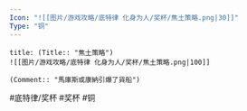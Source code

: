 ```yaml
---
Icon: "![[图片/游戏攻略/底特律 化身为人/奖杯/焦土策略.png|30]]"
Type: "铜"
---
```

```ad-common-bronze-trophy
title: (Title:: "焦土策略")
![[图片/游戏攻略/底特律 化身为人/奖杯/焦土策略.png|100]]

(Comment:: "馬庫斯或康納引爆了貨船")
```

#底特律/奖杯 #奖杯 #铜
